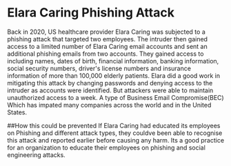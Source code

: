 # Elara Caring Phishing Attack


Back in 2020, US healthcare provider Elara Caring was subjected to a phishing attack that targeted two employees. The intruder then gained access to a limited number of Elara Caring email accounts and sent an additional phishing emails from two accounts. They gained access to including names, dates of birth, financial information, banking information, social security numbers, driver's license numbers and insurance information of more than 100,000 elderly patients.
Elara did a good work in mitigating this attack by changing passwords and denying access to the intruder as accounts were identified. But attackers were able to maintain unauthorized access to a week.
A type of Business Email Compromise(BEC) Which has impated many companies across the world and in the United States.

##How this could be prevented
If Elara Caring had educated its employees on Phishing and different attack types, they couldve been able to recognise this attack and reported earlier before causing any harm. Its a good practice for an organization to educate their employees on phishing and social engineering attacks.